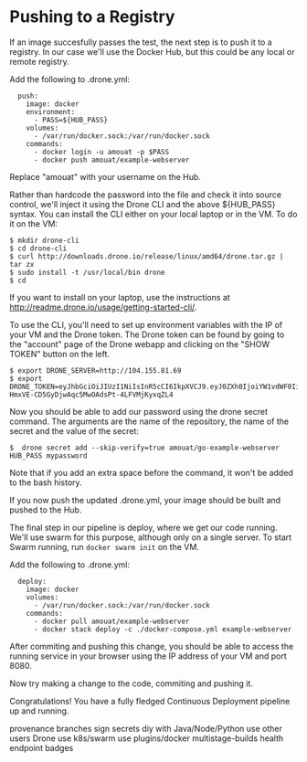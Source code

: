 # Pushing to a Registry

If an image succesfully passes the test, the next step is to push it to a
registry. In our case we'll use the Docker Hub, but this could be any local or
remote registry.

Add the following to .drone.yml:

```
  push:
    image: docker
    environment:
      - PASS=${HUB_PASS}
    volumes:
      - /var/run/docker.sock:/var/run/docker.sock
    commands:
      - docker login -u amouat -p $PASS
      - docker push amouat/example-webserver
```

Replace "amouat" with your username on the Hub.

Rather than hardcode the password into the file and check it into source
control, we'll inject it using the Drone CLI and the above ${HUB_PASS} syntax.
You can install the CLI either on your local laptop or in the VM. To do it on
the VM:

```
$ mkdir drone-cli
$ cd drone-cli
$ curl http://downloads.drone.io/release/linux/amd64/drone.tar.gz | tar zx
$ sudo install -t /usr/local/bin drone
$ cd
```

If you want to install on your laptop, use the instructions at http://readme.drone.io/usage/getting-started-cli/.

To use the CLI, you'll need to set up environment variables with the IP of your
VM and the Drone token. The Drone token can be found by going to the "account" page of the Drone webapp and clicking on the "SHOW TOKEN" button on the left. 

```
$ export DRONE_SERVER=http://104.155.81.69
$ export DRONE_TOKEN=eyJhbGciOiJIUzI1NiIsInR5cCI6IkpXVCJ9.eyJ0ZXh0IjoiYW1vdWF0IiwidHlwZSI6InVzZXIifQ.Hh-HmxVE-CD5GyDjwAqc5MwOAdsPt-4LFVMjKyxqZL4

```

Now you should be able to add our password using the drone secret command. The
arguments are the name of the repository, the name of the secret and the value
of the secret:

```
$  drone secret add --skip-verify=true amouat/go-example-webserver HUB_PASS mypassword
```

Note that if you add an extra space before the command, it won't be added to the
bash history.

If you now push the updated .drone.yml, your image should be built and pushed to
the Hub.

The final step in our pipeline is deploy, where we get our code running. We'll
use swarm for this purpose, although only on a single server. To start Swarm
running, run `docker swarm init` on the VM.

Add the following to .drone.yml:

```
  deploy:
    image: docker
    volumes:
      - /var/run/docker.sock:/var/run/docker.sock
    commands:
      - docker pull amouat/example-webserver
      - docker stack deploy -c ./docker-compose.yml example-webserver
```

After commiting and pushing this change, you should be able to access the
running service in your browser using the IP address of your VM and port 8080.

Now try making a change to the code, commiting and pushing it.

Congratulations! You have a fully fledged Continuous Deployment pipeline up and
running.

provenance
branches
sign secrets
diy with Java/Node/Python
use other users Drone
use k8s/swarm
use plugins/docker
multistage-builds
health endpoint
badges
